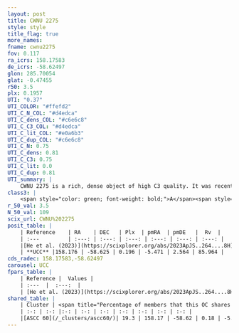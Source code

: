 ```yaml
---
layout: post
title: CWNU 2275
style: style
title_flag: true
more_names: 
fname: cwnu2275
fov: 0.117
ra_icrs: 158.17583
de_icrs: -58.62497
glon: 285.70054
glat: -0.47455
r50: 3.5
plx: 0.1957
UTI: "0.37"
UTI_COLOR: "#ffefd2"
UTI_C_N_COL: "#d4edca"
UTI_C_dens_COL: "#c6e6c8"
UTI_C_C3_COL: "#d4edca"
UTI_C_lit_COL: "#e0a6b3"
UTI_C_dup_COL: "#c6e6c8"
UTI_C_N: 0.75
UTI_C_dens: 0.81
UTI_C_C3: 0.75
UTI_C_lit: 0.0
UTI_C_dup: 0.81
UTI_summary: |
    CWNU 2275 is a rich, dense object of high C3 quality. It was recently reported in the literature.<br><br>This is very likely a unique object, which shares a small percentage of members with at least one previously reported entry.
class3: |
    <span style="color: green; font-weight: bold;">A</span><span style="color: #FFC300; font-weight: bold;">B</span>
r_50_val: 3.5
N_50_val: 109
scix_url: CWNU%202275
posit_table: |
    | Reference    | RA    | DEC   | Plx  | pmRA  | pmDE   |  Rv  |
    | :---         | :---: | :---: | :---: | :---: | :---: | :---: |
    |[He et al. (2023)](https://scixplorer.org/abs/2023ApJS..264....8H) | 158.148 | -58.62 | 0.204 | -5.474 | 2.554 | -58.6 |
    | **UCC** |158.176 | -58.625 | 0.196 | -5.471 | 2.564 | 85.964 | 
cds_radec: 158.17583,-58.62497
carousel: UCC
fpars_table: |
    | Reference |  Values |
    | :---  |  :---:  |
    | [He et al. (2023)](https://scixplorer.org/abs/2023ApJS..264....8H) | `A0=4.0, m-M=13.6, logAge=6.65` |
shared_table: |
    | Cluster | <span title="Percentage of members that this OC shares with the ones listed">%</span>   | RA   | DEC   | Plx   | pmRA  | pmDE  | Rv | UTI |
    | :-: | :-: |:-: | :-: | :-: | :-: | :-: | :-: | :-: |
    |[ASCC 60](/_clusters/ascc60/)| 19.3 | 158.17 | -58.62 | 0.18 | -5.44 | 2.59 | 109.42 |0.44 |
---
```

